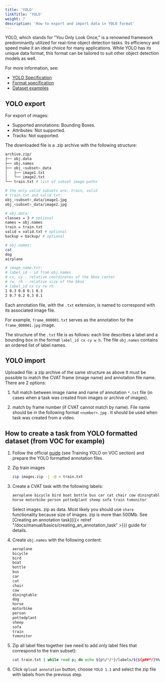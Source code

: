 ```yaml
---
title: 'YOLO'
linkTitle: 'YOLO'
weight: 7
description: 'How to export and import data in YOLO format'
---
```


YOLO, which stands for "You Only Look Once," is a renowned framework
predominantly utilized for real-time object detection tasks.
Its efficiency and speed make it an ideal choice for many applications.
While YOLO has its unique data format,
this format can be tailored to suit other object detection models as well.

For more information, see:

- [YOLO Specification](https://pjreddie.com/darknet/yolo/)
- [Format specification](https://github.com/AlexeyAB/darknet#how-to-train-to-detect-your-custom-objects)
- [Dataset examples](https://github.com/cvat-ai/datumaro/tree/v0.3/tests/assets/yolo_dataset)

## YOLO export

For export of images:

- Supported annotations: Bounding Boxes.
- Attributes: Not supported.
- Tracks: Not supported.

The downloaded file is a .zip archive with the following structure:

```bash
archive.zip/
├── obj.data
├── obj.names
├── obj_<subset>_data
│   ├── image1.txt
│   └── image2.txt
└── train.txt # list of subset image paths

# the only valid subsets are: train, valid
# train.txt and valid.txt:
obj_<subset>_data/image1.jpg
obj_<subset>_data/image2.jpg

# obj.data:
classes = 3 # optional
names = obj.names
train = train.txt
valid = valid.txt # optional
backup = backup/ # optional

# obj.names:
cat
dog
airplane

# image_name.txt:
# label_id - id from obj.names
# cx, cy - relative coordinates of the bbox center
# rw, rh - relative size of the bbox
# label_id cx cy rw rh
1 0.3 0.8 0.1 0.3
2 0.7 0.2 0.3 0.1
```

Each annotation file, with the `.txt` extension,
is named to correspond with its associated image file.

For example, `frame_000001.txt` serves as the annotation for the
`frame_000001.jpg` image.

The structure of the `.txt` file is as follows:
each line describes a label and a bounding box
in the format `label_id cx cy w h`.
The file `obj.names` contains an ordered list of label names.

## YOLO import

Uploaded file: a zip archive of the same structure as above
It must be possible to match the CVAT frame (image name)
and annotation file name. There are 2 options:

1. full match between image name and name of annotation `*.txt` file
   (in cases when a task was created from images or archive of images).

1. match by frame number (if CVAT cannot match by name). File name
   should be in the following format `<number>.jpg` .
   It should be used when task was created from a video.

## How to create a task from YOLO formatted dataset (from VOC for example)

1. Follow the official [guide](https://pjreddie.com/darknet/yolo/) (see Training YOLO on VOC section)
   and prepare the YOLO formatted annotation files.

1. Zip train images

   ```bash
   zip images.zip -j -@ < train.txt
   ```

1. Create a CVAT task with the following labels:

   ```bash
   aeroplane bicycle bird boat bottle bus car cat chair cow diningtable dog
   horse motorbike person pottedplant sheep sofa train tvmonitor
   ```

   Select images. zip as data. Most likely you should use `share`
   functionality because size of images. zip is more than 500Mb.
   See [Creating an annotation task]({{< relref "/docs/manual/basics/creating_an_annotation_task" >}})
   guide for details.

1. Create `obj.names` with the following content:

   ```bash
   aeroplane
   bicycle
   bird
   boat
   bottle
   bus
   car
   cat
   chair
   cow
   diningtable
   dog
   horse
   motorbike
   person
   pottedplant
   sheep
   sofa
   train
   tvmonitor
   ```

1. Zip all label files together (we need to add only label files that correspond to the train subset):

   ```bash
   cat train.txt | while read p; do echo ${p%/*/*}/labels/${${p##*/}%%.*}.txt; done | zip labels.zip -j -@ obj.names
   ```

1. Click `Upload annotation` button, choose `YOLO 1.1` and select the zip
   file with labels from the previous step.
